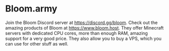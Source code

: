 # Bloom.army

Join the Bloom Discord server at https://discord.gg/bloom.
Check out the amazing products of Bloom at https://www.bloom.host. They offer Minecraft servers with dedicated CPU cores, more than enough RAM, amazing support for a very good price. They also allow you to buy a VPS, which you can use for other stuff as well.
